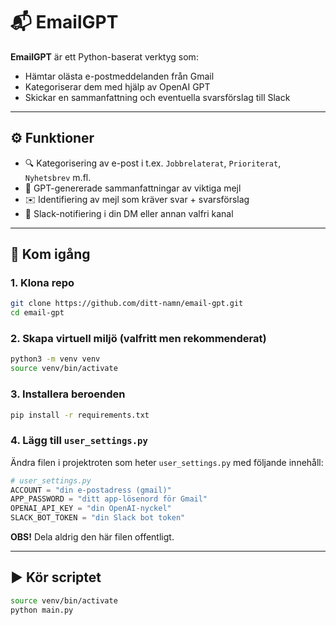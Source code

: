 # 📬 EmailGPT

**EmailGPT** är ett Python-baserat verktyg som:
- Hämtar olästa e-postmeddelanden från Gmail
- Kategoriserar dem med hjälp av OpenAI GPT
- Skickar en sammanfattning och eventuella svarsförslag till Slack


---

## ⚙️ Funktioner

- 🔍 Kategorisering av e-post i t.ex. `Jobbrelaterat`, `Prioriterat`, `Nyhetsbrev` m.fl.
- 🧠 GPT-genererade sammanfattningar av viktiga mejl
- ✉️ Identifiering av mejl som kräver svar + svarsförslag
- 🔔 Slack-notifiering i din DM eller annan valfri kanal

---

## 🚀 Kom igång

### 1. Klona repo

```bash
git clone https://github.com/ditt-namn/email-gpt.git
cd email-gpt
```

### 2. Skapa virtuell miljö (valfritt men rekommenderat)

```bash
python3 -m venv venv
source venv/bin/activate
```

### 3. Installera beroenden

```bash
pip install -r requirements.txt
```

### 4. Lägg till `user_settings.py`

Ändra filen i projektroten som heter `user_settings.py` med följande innehåll:

```python
# user_settings.py
ACCOUNT = "din e-postadress (gmail)"
APP_PASSWORD = "ditt app-lösenord för Gmail"
OPENAI_API_KEY = "din OpenAI-nyckel"
SLACK_BOT_TOKEN = "din Slack bot token"
```

**OBS!** Dela aldrig den här filen offentligt.

---

## ▶️ Kör scriptet

```bash
source venv/bin/activate
python main.py
```